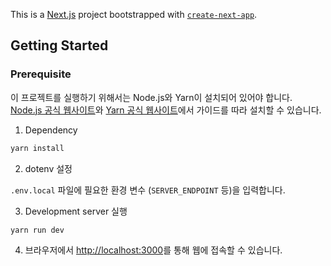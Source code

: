 This is a [Next.js](https://nextjs.org/) project bootstrapped with [`create-next-app`](https://github.com/vercel/next.js/tree/canary/packages/create-next-app).

## Getting Started

### Prerequisite

이 프로젝트를 실행하기 위해서는 Node.js와 Yarn이 설치되어 있어야 합니다. [Node.js 공식 웹사이트](https://nodejs.org/)와 [Yarn 공식 웹사이트](https://yarnpkg.com/)에서 가이드를 따라 설치할 수 있습니다.

1. Dependency
```bash
yarn install
```

2. dotenv 설정

`.env.local` 파일에 필요한 환경 변수 (`SERVER_ENDPOINT` 등)을 입력합니다.

3. Development server 실행
```bash
yarn run dev
```

4. 브라우저에서 [http://localhost:3000](http://localhost:3000)를 통해 웹에 접속할 수 있습니다.
